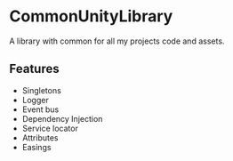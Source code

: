 # CommonUnityLibrary

A library with common for all my projects code and assets.

## Features

* Singletons
* Logger
* Event bus
* Dependency Injection
* Service locator
* Attributes
* Easings
